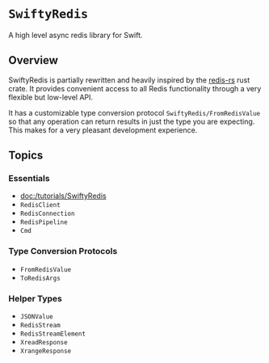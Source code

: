 # ``SwiftyRedis``

A high level async redis library for Swift.

## Overview

SwiftyRedis is partially rewritten and heavily inspired by the [redis-rs](https://github.com/redis-rs/redis-rs) rust crate.
It provides convenient access to all Redis functionality through a very flexible but low-level API. 

It has a customizable type conversion protocol ``SwiftyRedis/FromRedisValue`` so that any operation can return results in just the type you are expecting. 
This makes for a very pleasant development experience.

## Topics

### Essentials

- <doc:/tutorials/SwiftyRedis>
- ``RedisClient``
- ``RedisConnection``
- ``RedisPipeline``
- ``Cmd``

### Type Conversion Protocols 

- ``FromRedisValue``
- ``ToRedisArgs``

### Helper Types

- ``JSONValue``
- ``RedisStream``
- ``RedisStreamElement``
- ``XreadResponse``
- ``XrangeResponse``
